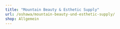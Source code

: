 ```yaml
---
title: "Mountain Beauty & Esthetic Supply"
url: /oshawa/mountain-beauty-und-esthetic-supply/
shop: Allgemein
---
```


